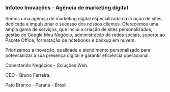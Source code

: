 ### Infotec Inovações - Agência de marketing digital

Somos uma agência de marketing digital especializada na criação de sites, dedicada a impulsionar o sucesso dos nossos clientes. Oferecemos uma ampla gama de serviços, que inclui a criação de sites personalizados, gestão do Google Meu Negócio, administração de redes sociais, suporte ao Pacote Office, formatação de notebooks e backup em nuvem.

Priorizamos a inovação, qualidade e atendimento personalizado para potencializar a sua presença digital e garantir eficiência operacional.

Conectando Negócios - Soluções Web.

CEO - Bruno Ferreira.

Pato Branco - Paraná - Brasil.
